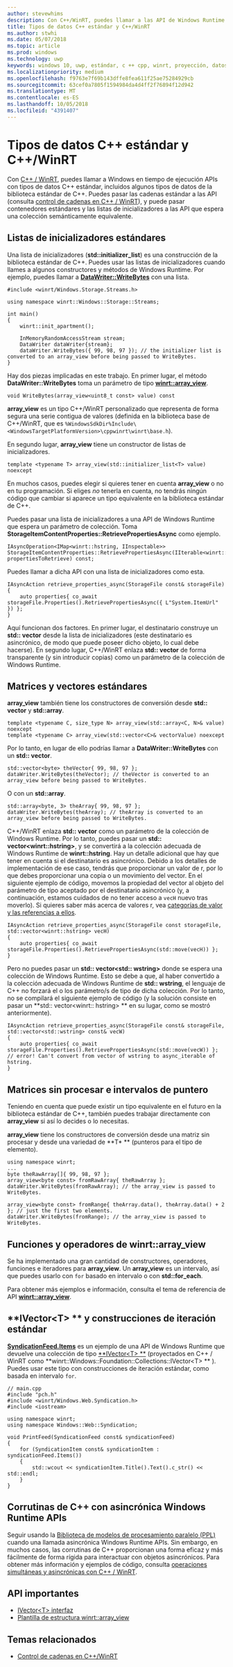 ```yaml
---
author: stevewhims
description: Con C++/WinRT, puedes llamar a las API de Windows Runtime con tipos de datos C++ estándar.
title: Tipos de datos C++ estándar y C++/WinRT
ms.author: stwhi
ms.date: 05/07/2018
ms.topic: article
ms.prod: windows
ms.technology: uwp
keywords: windows 10, uwp, estándar, c ++ cpp, winrt, proyección, datos, tipos
ms.localizationpriority: medium
ms.openlocfilehash: f9763e7f69b143dffe8fea611f25ae75284929cb
ms.sourcegitcommit: 63cef0a7805f1594984da4d4ff2f76894f12d942
ms.translationtype: MT
ms.contentlocale: es-ES
ms.lasthandoff: 10/05/2018
ms.locfileid: "4391407"
---
```

# <a name="standard-c-data-types-and-cwinrt"></a>Tipos de datos C++ estándar y C++/WinRT

Con [C++ / WinRT](/windows/uwp/cpp-and-winrt-apis/intro-to-using-cpp-with-winrt), puedes llamar a Windows en tiempo de ejecución APIs con tipos de datos C++ estándar, incluidos algunos tipos de datos de la biblioteca estándar de C++. Puedes pasar las cadenas estándar a las API (consulta [control de cadenas en C++ / WinRT](strings.md)), y puede pasar contenedores estándares y las listas de inicializadores a las API que espera una colección semánticamente equivalente.

## <a name="standard-initializer-lists"></a>Listas de inicializadores estándares
Una lista de inicializadores (**std::initializer_list**) es una construcción de la biblioteca estándar de C++. Puedes usar las listas de inicializadores cuando llames a algunos constructores y métodos de Windows Runtime. Por ejemplo, puedes llamar a [**DataWriter::WriteBytes**](/uwp/api/windows.storage.streams.datawriter.writebytes) con una lista.

```cppwinrt
#include <winrt/Windows.Storage.Streams.h>

using namespace winrt::Windows::Storage::Streams;

int main()
{
    winrt::init_apartment();

    InMemoryRandomAccessStream stream;
    DataWriter dataWriter{stream};
    dataWriter.WriteBytes({ 99, 98, 97 }); // the initializer list is converted to an array_view before being passed to WriteBytes.
}
```

Hay dos piezas implicadas en este trabajo. En primer lugar, el método **DataWriter::WriteBytes** toma un parámetro de tipo [**winrt::array_view**](/uwp/cpp-ref-for-winrt/array-view).

```cppwinrt
void WriteBytes(array_view<uint8_t const> value) const
```

 **array_view** es un tipo C++/WinRT personalizado que representa de forma segura una serie contigua de valores (definida en la biblioteca base de C++/WinRT, que es `%WindowsSdkDir%Include\<WindowsTargetPlatformVersion>\cppwinrt\winrt\base.h`).

En segundo lugar, **array_view** tiene un constructor de listas de inicializadores.

```cppwinrt
template <typename T> array_view(std::initializer_list<T> value) noexcept
```

En muchos casos, puedes elegir si quieres tener en cuenta **array_view** o no en tu programación. Si eliges *no* tenerla en cuenta, no tendrás ningún código que cambiar si aparece un tipo equivalente en la biblioteca estándar de C++.

Puedes pasar una lista de inicializadores a una API de Windows Runtime que espera un parámetro de colección. Toma **StorageItemContentProperties::RetrievePropertiesAsync** como ejemplo.

```cppwinrt
IAsyncOperation<IMap<winrt::hstring, IInspectable>> StorageItemContentProperties::RetrievePropertiesAsync(IIterable<winrt::hstring> propertiesToRetrieve) const;
```

Puedes llamar a dicha API con una lista de inicializadores como esta.

```cppwinrt
IAsyncAction retrieve_properties_async(StorageFile const& storageFile)
{
    auto properties{ co_await storageFile.Properties().RetrievePropertiesAsync({ L"System.ItemUrl" }) };
}
```

Aquí funcionan dos factores. En primer lugar, el destinatario construye un **std:: vector** desde la lista de inicializadores (este destinatario es asincrónico, de modo que puede poseer dicho objeto, lo cual debe hacerse). En segundo lugar, C++/WinRT enlaza **std:: vector** de forma transparente (y sin introducir copias) como un parámetro de la colección de Windows Runtime.

## <a name="standard-arrays-and-vectors"></a>Matrices y vectores estándares
**array_view** también tiene los constructores de conversión desde **std:: vector** y **std::array**.

```cppwinrt
template <typename C, size_type N> array_view(std::array<C, N>& value) noexcept
template <typename C> array_view(std::vector<C>& vectorValue) noexcept
```

Por lo tanto, en lugar de ello podrías llamar a **DataWriter::WriteBytes** con un **std:: vector**.

```cppwinrt
std::vector<byte> theVector{ 99, 98, 97 };
dataWriter.WriteBytes(theVector); // theVector is converted to an array_view before being passed to WriteBytes.
```

O con un **std::array**.

```cppwinrt
std::array<byte, 3> theArray{ 99, 98, 97 };
dataWriter.WriteBytes(theArray); // theArray is converted to an array_view before being passed to WriteBytes.
```

C++/WinRT enlaza **std:: vector** como un parámetro de la colección de Windows Runtime. Por lo tanto, puedes pasar un **std:: vector&lt;winrt::hstring&gt;**, y se convertirá a la colección adecuada de Windows Runtime de **winrt::hstring**. Hay un detalle adicional que hay que tener en cuenta si el destinatario es asincrónico. Debido a los detalles de implementación de ese caso, tendrás que proporcionar un valor de r, por lo que debes proporcionar una copia o un movimiento del vector. En el siguiente ejemplo de código, movemos la propiedad del vector al objeto del parámetro de tipo aceptado por el destinatario asincrónico (y, a continuación, estamos cuidados de no tener acceso a `vecH` nuevo tras moverlo). Si quieres saber más acerca de valores r, vea [categorías de valor y las referencias a ellos](cpp-value-categories.md).

```cppwinrt
IAsyncAction retrieve_properties_async(StorageFile const storageFile, std::vector<winrt::hstring> vecH)
{
    auto properties{ co_await storageFile.Properties().RetrievePropertiesAsync(std::move(vecH)) };
}
```

Pero no puedes pasar un **std:: vector&lt;std:: wstring&gt;** donde se espera una colección de Windows Runtime. Esto se debe a que, al haber convertido a la colección adecuada de Windows Runtime de **std:: wstring**, el lenguaje de C++ no forzará el o los parámetro/s de tipo de dicha colección. Por lo tanto, no se compilará el siguiente ejemplo de código (y la solución consiste en pasar un **std:: vector&lt;winrt:: hstring&gt; ** en su lugar, como se mostró anteriormente).

```cppwinrt
IAsyncAction retrieve_properties_async(StorageFile const& storageFile, std::vector<std::wstring> const& vecW)
{
    auto properties{ co_await storageFile.Properties().RetrievePropertiesAsync(std::move(vecW)) }; // error! Can't convert from vector of wstring to async_iterable of hstring.
}
```

## <a name="raw-arrays-and-pointer-ranges"></a>Matrices sin procesar e intervalos de puntero
Teniendo en cuenta que puede existir un tipo equivalente en el futuro en la biblioteca estándar de C++, también puedes trabajar directamente con **array_view** si así lo decides o lo necesitas.

**array_view** tiene los constructores de conversión desde una matriz sin procesar y desde una variedad de **T&ast; ** (punteros para el tipo de elemento).

```cppwinrt
using namespace winrt;
...
byte theRawArray[]{ 99, 98, 97 };
array_view<byte const> fromRawArray{ theRawArray };
dataWriter.WriteBytes(fromRawArray); // the array_view is passed to WriteBytes.

array_view<byte const> fromRange{ theArray.data(), theArray.data() + 2 }; // just the first two elements.
dataWriter.WriteBytes(fromRange); // the array_view is passed to WriteBytes.
```

## <a name="winrtarrayview-functions-and-operators"></a>Funciones y operadores de winrt::array_view
Se ha implementado una gran cantidad de constructores, operadores, funciones e iteradores para **array_view**. Un **array_view** es un intervalo, así que puedes usarlo con `for` basado en intervalo o con **std::for_each**.

Para obtener más ejemplos e información, consulta el tema de referencia de API [**winrt::array_view**](/uwp/cpp-ref-for-winrt/array-view).

## <a name="ivectorlttgt-and-standard-iteration-constructs"></a>**IVector&lt;T&gt; ** y construcciones de iteración estándar
[**SyndicationFeed.Items**](/uwp/api/windows.web.syndication.syndicationfeed.items) es un ejemplo de una API de Windows Runtime que devuelve una colección de tipo [**IVector&lt;T&gt; **](/uwp/api/windows.foundation.collections.ivector_t_) (proyectados en C++ / WinRT como **winrt::Windows::Foundation::Collections::IVector&lt;T&gt; ** ). Puedes usar este tipo con construcciones de iteración estándar, como basada en intervalo `for`.

```cppwinrt
// main.cpp
#include "pch.h"
#include <winrt/Windows.Web.Syndication.h>
#include <iostream>

using namespace winrt;
using namespace Windows::Web::Syndication;

void PrintFeed(SyndicationFeed const& syndicationFeed)
{
    for (SyndicationItem const& syndicationItem : syndicationFeed.Items())
    {
        std::wcout << syndicationItem.Title().Text().c_str() << std::endl;
    }
}
```

## <a name="c-coroutines-with-asynchronous-windows-runtime-apis"></a>Corrutinas de C++ con asincrónica Windows Runtime APIs
Seguir usando la [Biblioteca de modelos de procesamiento paralelo (PPL)](/cpp/parallel/concrt/parallel-patterns-library-ppl) cuando una llamada asincrónica Windows Runtime APIs. Sin embargo, en muchos casos, las corrutinas de C++ proporcionan una forma eficaz y más fácilmente de forma rígida para interactuar con objetos asincrónicos. Para obtener más información y ejemplos de código, consulta [operaciones simultáneas y asincrónicas con C++ / WinRT](concurrency.md).

## <a name="important-apis"></a>API importantes
* [IVector&lt;T&gt; interfaz](/uwp/api/windows.foundation.collections.ivector_t_)
* [Plantilla de estructura winrt::array_view](/uwp/cpp-ref-for-winrt/array-view)

## <a name="related-topics"></a>Temas relacionados
* [Control de cadenas en C++/WinRT](strings.md)
